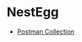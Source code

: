 # NestEgg

- [Postman Collection](https://web.postman.co/workspace/New-~95e94c28-d876-4dd2-ad5f-df57b8cb0281/collection/20271879-fda38e22-17bd-45f5-90ff-6a1ead3c4b45?action=share&source=copy-link&creator=20271879)
